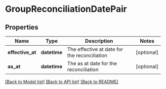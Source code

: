 # GroupReconciliationDatePair


## Properties
Name | Type | Description | Notes
------------ | ------------- | ------------- | -------------
**effective_at** | **datetime** | The effective at date for the reconciliation | [optional] 
**as_at** | **datetime** | The as at date for the reconciliation | [optional] 

[[Back to Model list]](../README.md#documentation-for-models) [[Back to API list]](../README.md#documentation-for-api-endpoints) [[Back to README]](../README.md)


